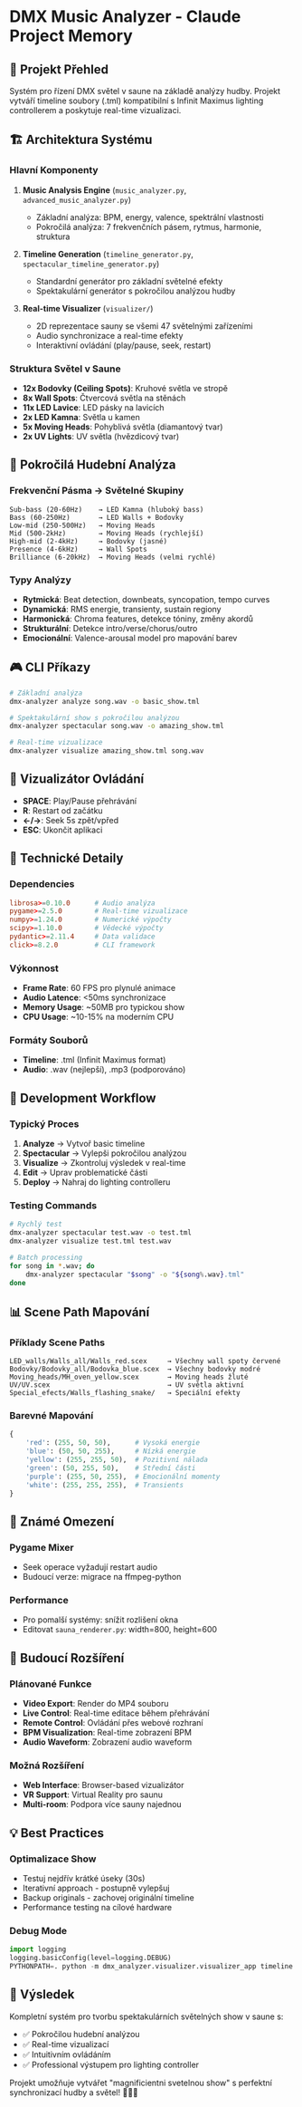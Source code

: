 # DMX Music Analyzer - Claude Project Memory

## 🎯 Projekt Přehled

Systém pro řízení DMX světel v saune na základě analýzy hudby. Projekt vytváří timeline soubory (.tml) kompatibilní s Infinit Maximus lighting controllerem a poskytuje real-time vizualizaci.

## 🏗️ Architektura Systému

### Hlavní Komponenty

1. **Music Analysis Engine** (`music_analyzer.py`, `advanced_music_analyzer.py`)
   - Základní analýza: BPM, energy, valence, spektrální vlastnosti
   - Pokročilá analýza: 7 frekvenčních pásem, rytmus, harmonie, struktura

2. **Timeline Generation** (`timeline_generator.py`, `spectacular_timeline_generator.py`)
   - Standardní generátor pro základní světelné efekty
   - Spektakulární generátor s pokročilou analýzou hudby

3. **Real-time Visualizer** (`visualizer/`)
   - 2D reprezentace sauny se všemi 47 světelnými zařízeními
   - Audio synchronizace a real-time efekty
   - Interaktivní ovládání (play/pause, seek, restart)

### Struktura Světel v Saune

- **12x Bodovky (Ceiling Spots)**: Kruhové světla ve stropě
- **8x Wall Spots**: Čtvercová světla na stěnách
- **11x LED Lavice**: LED pásky na lavicích
- **2x LED Kamna**: Světla u kamen
- **5x Moving Heads**: Pohyblivá světla (diamantový tvar)
- **2x UV Lights**: UV světla (hvězdicový tvar)

## 🎵 Pokročilá Hudební Analýza

### Frekvenční Pásma → Světelné Skupiny
```
Sub-bass (20-60Hz)    → LED Kamna (hluboký bass)
Bass (60-250Hz)       → LED Walls + Bodovky
Low-mid (250-500Hz)   → Moving Heads
Mid (500-2kHz)        → Moving Heads (rychlejší)
High-mid (2-4kHz)     → Bodovky (jasné)
Presence (4-6kHz)     → Wall Spots
Brilliance (6-20kHz)  → Moving Heads (velmi rychlé)
```

### Typy Analýzy
- **Rytmická**: Beat detection, downbeats, syncopation, tempo curves
- **Dynamická**: RMS energie, transienty, sustain regiony
- **Harmonická**: Chroma features, detekce tóniny, změny akordů
- **Strukturální**: Detekce intro/verse/chorus/outro
- **Emocionální**: Valence-arousal model pro mapování barev

## 🎮 CLI Příkazy

```bash
# Základní analýza
dmx-analyzer analyze song.wav -o basic_show.tml

# Spektakulární show s pokročilou analýzou
dmx-analyzer spectacular song.wav -o amazing_show.tml

# Real-time vizualizace
dmx-analyzer visualize amazing_show.tml song.wav
```

## 🎨 Vizualizátor Ovládání

- **SPACE**: Play/Pause přehrávání
- **R**: Restart od začátku
- **←/→**: Seek 5s zpět/vpřed
- **ESC**: Ukončit aplikaci

## 🔧 Technické Detaily

### Dependencies
```toml
librosa>=0.10.0      # Audio analýza
pygame>=2.5.0        # Real-time vizualizace
numpy>=1.24.0        # Numerické výpočty
scipy>=1.10.0        # Vědecké výpočty
pydantic>=2.11.4     # Data validace
click>=8.2.0         # CLI framework
```

### Výkonnost
- **Frame Rate**: 60 FPS pro plynulé animace
- **Audio Latence**: <50ms synchronizace
- **Memory Usage**: ~50MB pro typickou show
- **CPU Usage**: ~10-15% na moderním CPU

### Formáty Souborů
- **Timeline**: .tml (Infinit Maximus format)
- **Audio**: .wav (nejlepší), .mp3 (podporováno)

## 🚀 Development Workflow

### Typický Proces
1. **Analyze** → Vytvoř basic timeline
2. **Spectacular** → Vylepši pokročilou analýzou
3. **Visualize** → Zkontroluj výsledek v real-time
4. **Edit** → Uprav problematické části
5. **Deploy** → Nahraj do lighting controlleru

### Testing Commands
```bash
# Rychlý test
dmx-analyzer spectacular test.wav -o test.tml
dmx-analyzer visualize test.tml test.wav

# Batch processing
for song in *.wav; do
    dmx-analyzer spectacular "$song" -o "${song%.wav}.tml"
done
```

## 📊 Scene Path Mapování

### Příklady Scene Paths
```
LED_walls/Walls_all/Walls_red.scex     → Všechny wall spoty červené
Bodovky/Bodovky_all/Bodovka_blue.scex  → Všechny bodovky modré
Moving_heads/MH_oven_yellow.scex       → Moving heads žluté
UV/UV.scex                             → UV světla aktivní
Special_efects/Walls_flashing_snake/   → Speciální efekty
```

### Barevné Mapování
```python
{
    'red': (255, 50, 50),      # Vysoká energie
    'blue': (50, 50, 255),     # Nízká energie
    'yellow': (255, 255, 50),  # Pozitivní nálada
    'green': (50, 255, 50),    # Střední části
    'purple': (255, 50, 255),  # Emocionální momenty
    'white': (255, 255, 255),  # Transients
}
```

## 🐛 Známé Omezení

### Pygame Mixer
- Seek operace vyžadují restart audio
- Budoucí verze: migrace na ffmpeg-python

### Performance
- Pro pomalší systémy: snížit rozlišení okna
- Editovat `sauna_renderer.py`: width=800, height=600

## 🔮 Budoucí Rozšíření

### Plánované Funkce
- **Video Export**: Render do MP4 souboru
- **Live Control**: Real-time editace během přehrávání
- **Remote Control**: Ovládání přes webové rozhraní
- **BPM Visualization**: Real-time zobrazení BPM
- **Audio Waveform**: Zobrazení audio waveform

### Možná Rozšíření
- **Web Interface**: Browser-based vizualizátor
- **VR Support**: Virtual Reality pro saunu
- **Multi-room**: Podpora více sauny najednou

## 💡 Best Practices

### Optimalizace Show
- Testuj nejdřív krátké úseky (30s)
- Iterativní approach - postupně vylepšuj
- Backup originals - zachovej originální timeline
- Performance testing na cílové hardware

### Debug Mode
```python
import logging
logging.basicConfig(level=logging.DEBUG)
PYTHONPATH=. python -m dmx_analyzer.visualizer.visualizer_app timeline.tml song.wav
```

## 🎉 Výsledek

Kompletní systém pro tvorbu spektakulárních světelných show v saune s:
- ✅ Pokročilou hudební analýzou
- ✅ Real-time vizualizací
- ✅ Intuitivním ovládáním
- ✅ Professional výstupem pro lighting controller

Projekt umožňuje vytvářet "magnificientni svetelnou show" s perfektní synchronizací hudby a světel! 🎵💡✨
